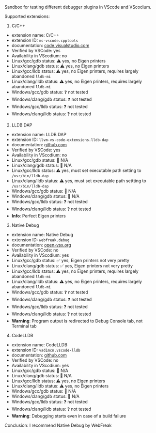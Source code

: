 Sandbox for testing different debugger plugins in VScode and VScodium.

Supported extensions:
 1. C/C++
   - extension name: C/C++
   - extension ID: `ms-vscode.cpptools`
   - documentation: [code.visualstudio.com](https://code.visualstudio.com/docs/cpp/launch-json-reference)
   - Verified by VSCode: yes
   - Availability in VScodium: no
   - Linux/gcc/gdb status: :warning: yes, no Eigen printers
   - Linux/clang/gdb status: :warning: yes, no Eigen printers
   - Linux/gcc/lldb status: :warning: yes, no Eigen printers, requires largely abandoned `lldb-mi`
   - Linux/clang/lldb status: :warning: yes, no Eigen printers, requires largely abandoned `lldb-mi`
   - Windows/gcc/gdb status: :question: not tested
   - Windows/clang/gdb status: :question: not tested
   - Windows/gcc/lldb status: :question: not tested
   - Windows/clang/lldb status: :question: not tested
 2. LLDB DAP
   - extension name: LLDB DAP
   - extension ID: `llvm-vs-code-extensions.lldb-dap`
   - documentation: [github.com](https://github.com/llvm/llvm-project/blob/main/lldb/tools/lldb-dap/README.md)
   - Verified by VSCode: yes
   - Availability in VScodium: no
   - Linux/gcc/gdb status: :black_square_button: N/A
   - Linux/clang/gdb status: :black_square_button: N/A
   - Linux/gcc/lldb status: :warning: yes, must set executable path setting to `/usr/bin/lldb-dap`
   - Linux/clang/lldb status: :warning: yes, must set executable path settting to `/usr/bin/lldb-dap`
   - Windows/gcc/gdb status: :black_square_button: N/A
   - Windows/clang/gdb status: :black_square_button: N/A
   - Windows/gcc/lldb status: :question: not tested
   - Windows/clang/lldb status: :question: not tested
   - **Info**: Perfect Eigen printers
 3. Native Debug
   - extension name: Native Debug
   - extension ID: `webfreak.debug`
   - documentation: [open-vsx.org](https://open-vsx.org/extension/webfreak/debug)
   - Verified by VSCode: no
   - Availability in VScodium: yes
   - Linux/gcc/gdb status: :white_check_mark: yes, Eigen printers not very pretty
   - Linux/clang/gdb status: :white_check_mark: yes, Eigen printers not very pretty
   - Linux/gcc/lldb status: :warning: yes, no Eigen printers, requires largely abandoned `lldb-mi`
   - Linux/clang/lldb status: :warning: yes, no Eigen printers, requires largely abandoned `lldb-mi`
   - Windows/gcc/gdb status: :question: not tested
   - Windows/clang/gdb status: :question: not tested
   - Windows/gcc/lldb status: :question: not tested
   - Windows/clang/lldb status: :question: not tested
   - **Warning**: Program output is redirected to Debug Console tab, not Terminal tab
 4. CodeLLDB
   - extension name: CodeLLDB
   - extension ID: `vadimcn.vscode-lldb`
   - documentation: [github.com](https://github.com/vadimcn/codelldb/blob/v1.10.0/MANUAL.md)
   - Verified by VSCode: no
   - Availability in VScodium: yes
   - Linux/gcc/gdb status: :black_square_button: N/A
   - Linux/clang/gdb status: :black_square_button: N/A
   - Linux/gcc/lldb status: :warning: yes, no Eigen printers
   - Linux/clang/lldb status: :warning: yes, no Eigen printers
   - Windows/gcc/gdb status: :black_square_button: N/A
   - Windows/clang/gdb status: :black_square_button: N/A
   - Windows/gcc/lldb status: :question: not tested
   - Windows/clang/lldb status: :question: not tested
   - **Warning**: Debugging starts even in case of a build failure

Conclusion: I recommend Native Debug by WebFreak